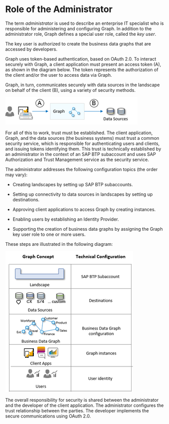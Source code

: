 <!-- loio7b44365cac054dcbbbfd550bed7ff27c -->

# Role of the Administrator

The term *administrator* is used to describe an enterprise IT specialist who is responsible for administering and configuring Graph. In addition to the administrator role, Graph defines a special user role, called the *key user*.

The key user is authorized to create the business data graphs that are accessed by developers.

Graph uses token-based authentication, based on OAuth 2.0. To interact securely with Graph, a client application must present an access token \(A\), as shown in the diagram below. The token represents the authorization of the client and/or the user to access data via Graph.

Graph, in turn, communicates securely with data sources in the landscape on behalf of the client \(B\), using a variety of security methods.

![](images/Token-Based_Authentication_6207efc.png)

For all of this to work, trust must be established. The client application, Graph, and the data sources \(the business systems\) must trust a common security service, which is responsible for authenticating users and clients, and issuing tokens identifying them. This trust is technically established by an administrator in the context of an SAP BTP subaccount and uses SAP Authorization and Trust Management service as the security service.

The administrator addresses the following configuration topics \(the order may vary\):

-   Creating landscapes by setting up SAP BTP subaccounts.

-   Setting up connectivity to data sources in landscapes by setting up destinations.

-   Approving client applications to access Graph by creating instances.

-   Enabling users by establishing an Identity Provider.

-   Supporting the creation of business data graphs by assigning the Graph key user role to one or more users.

These steps are illustrated in the following diagram:

![](images/Graph_Concept_Key_5b01c09.png)

The overall responsibility for security is shared between the administrator and the developer of the client application. The administrator configures the trust relationship between the parties. The developer implements the secure communications using OAuth 2.0.

